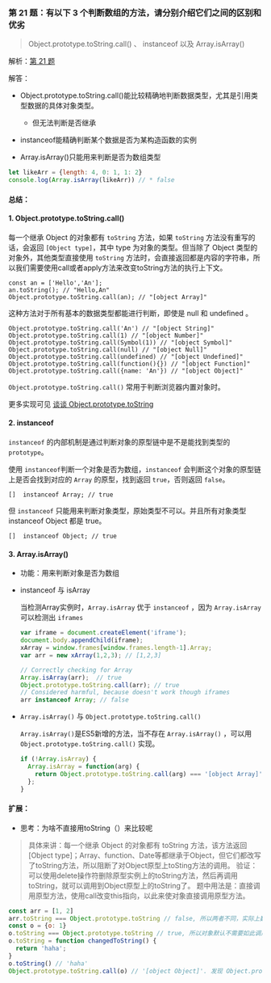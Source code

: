 ### 第 21 题：有以下 3 个判断数组的方法，请分别介绍它们之间的区别和优劣

> Object.prototype.toString.call() 、 instanceof 以及 Array.isArray() 

解析：[第 21 题](https://github.com/Advanced-Frontend/Daily-Interview-Question/issues/23)

解答：

- Object.prototype.toString.call()能比较精确地判断数据类型，尤其是引用类型数据的具体对象类型。
  - 但无法判断是否继承

- instanceof能精确判断某个数据是否为某构造函数的实例
- Array.isArray()只能用来判断是否为数组类型

```javascript
let likeArr = {length: 4, 0: 1, 1: 2}
console.log(Array.isArray(likeArr)) // * false
```

#### 总结：

#### 1. Object.prototype.toString.call()

每一个继承 Object 的对象都有 `toString` 方法，如果 `toString` 方法没有重写的话，会返回 `[Object type]`，其中 type 为对象的类型。但当除了 Object 类型的对象外，其他类型直接使用 `toString` 方法时，会直接返回都是内容的字符串，所以我们需要使用call或者apply方法来改变toString方法的执行上下文。

```
const an = ['Hello','An'];
an.toString(); // "Hello,An"
Object.prototype.toString.call(an); // "[object Array]"
```

这种方法对于所有基本的数据类型都能进行判断，即使是 null 和 undefined 。

```
Object.prototype.toString.call('An') // "[object String]"
Object.prototype.toString.call(1) // "[object Number]"
Object.prototype.toString.call(Symbol(1)) // "[object Symbol]"
Object.prototype.toString.call(null) // "[object Null]"
Object.prototype.toString.call(undefined) // "[object Undefined]"
Object.prototype.toString.call(function(){}) // "[object Function]"
Object.prototype.toString.call({name: 'An'}) // "[object Object]"
```

`Object.prototype.toString.call()` 常用于判断浏览器内置对象时。

更多实现可见 [谈谈 Object.prototype.toString](https://juejin.im/post/591647550ce4630069df1c4a)

#### 2. instanceof

`instanceof` 的内部机制是通过判断对象的原型链中是不是能找到类型的 `prototype`。

使用 `instanceof`判断一个对象是否为数组，`instanceof` 会判断这个对象的原型链上是否会找到对应的 `Array` 的原型，找到返回 `true`，否则返回 `false`。

```
[]  instanceof Array; // true
```

但 `instanceof` 只能用来判断对象类型，原始类型不可以。并且所有对象类型 instanceof Object 都是 true。

```
[]  instanceof Object; // true
```

#### 3. Array.isArray()

- 功能：用来判断对象是否为数组

- instanceof 与 isArray

  当检测Array实例时，`Array.isArray` 优于 `instanceof` ，因为 `Array.isArray` 可以检测出 `iframes`

  ```js
  var iframe = document.createElement('iframe');
  document.body.appendChild(iframe);
  xArray = window.frames[window.frames.length-1].Array;
  var arr = new xArray(1,2,3); // [1,2,3]
  
  // Correctly checking for Array
  Array.isArray(arr);  // true
  Object.prototype.toString.call(arr); // true
  // Considered harmful, because doesn't work though iframes
  arr instanceof Array; // false
  ```

- `Array.isArray()` 与 `Object.prototype.toString.call()`

  `Array.isArray()`是ES5新增的方法，当不存在 `Array.isArray()` ，可以用 `Object.prototype.toString.call()` 实现。

  ```js
  if (!Array.isArray) {
    Array.isArray = function(arg) {
      return Object.prototype.toString.call(arg) === '[object Array]';
    };
  }
  ```

#### 扩展：

- 思考：为啥不直接用toString（）来比较呢

> 具体来讲：每一个继承 Object 的对象都有 toString 方法，该方法返回[Object type]；Array、function、Date等都继承于Object，但它们都改写了toString方法，所以阻断了对Object原型上toSting方法的调用。 验证：可以使用delete操作符删除原型实例上的toString方法，然后再调用toString，就可以调用到Object原型上的toString了。 题中用法是：直接调用原型方法，使用call改变this指向，以此来使对象直接调用原型方法。

```js
const arr = [1, 2]
arr.toString === Object.prototype.toString // false, 所以两者不同，实际上数组上重写了 toString 方法
const o = {o: 1}
o.toString === Object.prototype.toString // true, 所以对象默认不需要如此调用。但如果将对象的方法改写就不一定了
o.toString = function changedToString() {
  return 'haha';
}
o.toString() // 'haha'
Object.prototype.toString.call(o) // '[object Object]'. 发现 Object.prototype.toString 也是可以被改写的...

```

